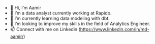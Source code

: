 - 👋 Hi, I’m Aamir
- 👀 I’m  a data analyst currently working at Rapido.
- 🌱 I’m currently learning data modeling with dbt.
- 💞️ I’m looking to improve my skills in the field of Analytics Engineer.
- 📫 Connect with me on Linkedin (https://www.linkedin.com/in/md-aamir/)

<!---
Aamir2786/Aamir2786 is a ✨ special ✨ repository because its `README.md` (this file) appears on your GitHub profile.
You can click the Preview link to take a look at your changes.
--->
